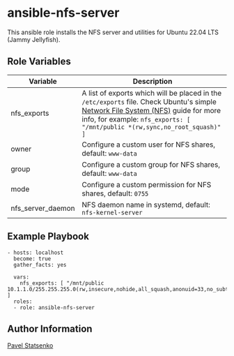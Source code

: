 ansible-nfs-server
==================

This ansible role installs the NFS server and utilities for Ubuntu 22.04 LTS (Jammy Jellyfish).


Role Variables
--------------

| Variable          | Description        |
|-------------------|--------------------|
| nfs_exports       | A list of exports which will be placed in the `/etc/exports` file. Check Ubuntu's simple [Network File System (NFS)](https://ubuntu.com/server/docs/service-nfs) guide for more info, for example: `nfs_exports: [ "/mnt/public *(rw,sync,no_root_squash)" ]` |
| owner             | Configure a custom user for NFS shares, default: `www-data`|
| group             | Configure a custom group for NFS shares, default: `www-data`|
| mode              | Configure a custom permission for NFS shares, default: `0755`|
| nfs_server_daemon | NFS daemon name in systemd, default: `nfs-kernel-server`|


Example Playbook
----------------

    - hosts: localhost
      become: true
      gather_facts: yes

      vars:
        nfs_exports: [ "/mnt/public 10.1.1.0/255.255.255.0(rw,insecure,nohide,all_squash,anonuid=33,no_subtree_check)" ]
      roles:
      - role: ansible-nfs-server


Author Information
------------------
[Pavel Statsenko](https://github.com/prostopasta)
